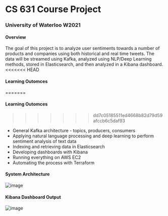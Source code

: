 # CS 631 Course Project

### University of Waterloo W2021

#### Overview

The goal of this project is to analyze user sentiments towards a number of products and companies using both historical and real time tweets. The data will be streamed using Kafka, analyzed using NLP/Deep Learning methods, stored in Elasticsearch, and then analyzed in a Kibana dashboard.
<<<<<<< HEAD

#### Learning Outomces
=======

#### Learning Outomces

>>>>>>> dd7c05185511ed4668b82d79d59afccb6c5daf93
- General Kafka architecture - topics, producers, consumers
- Applying natural language processing and deep learning to perform sentiment analysis of text data
- Indexing and retrieving data in Elasticsearch
- Developing dashboards with Kibana
- Running everything on AWS EC2
- Automating the process with Terraform

#### System Architecture

![image](https://user-images.githubusercontent.com/44922205/115128792-4e32a580-9fae-11eb-8512-2b61d03671ea.png)

#### Kibana Dashboard Output

![image](https://user-images.githubusercontent.com/44922205/115126712-40295880-9f9f-11eb-8260-2c518fc9f338.png)

